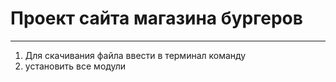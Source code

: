 # Проект сайта магазина бургеров

--------------------------------------------------------------
1. Для скачивания файла ввести в терминал команду
2. установить все модули